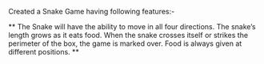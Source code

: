 Created a Snake Game having following features:-

**
The Snake will have the ability to move in all four directions.
The snake’s length grows as it eats food.
When the snake crosses itself or strikes the perimeter of the box, the game is marked over.
Food is always given at different positions.
**
